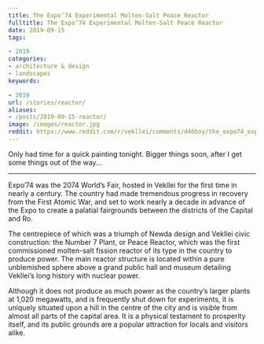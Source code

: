 ```yaml
---
title: The Expo’74 Experimental Molten-Salt Peace Reactor
fulltitle: The Expo’74 Experimental Molten-Salt Peace Reactor
date: 2019-09-15
tags:

- 2019
categories:
- architecture & design
- landscapes
keywords:

- 2019
url: /stories/reactor/
aliases:
- /posts/2019-09-15-reactor/
image: /images/reactor.jpg
reddit: https://www.reddit.com/r/vekllei/comments/d46boy/the_expo74_experimental_moltensalt_peace_reactor/
---
```

Only had time for a quick painting tonight. Bigger things soon, after I get some things out of the way...

-----
Expo’74 was the 2074 World’s Fair, hosted in Vekllei for the first time in nearly a century. The country had made tremendous progress in recovery from the First Atomic War, and set to work nearly a decade in advance of the Expo to create a palatial fairgrounds between the districts of the Capital and Ro.

The centrepiece of which was a triumph of Newda design and Vekllei civic construction: the Number 7 Plant, or Peace Reactor, which was the first commissioned molten-salt fission reactor of its type in the country to produce power. The main reactor structure is located within a pure unblemished sphere above a grand public hall and museum detailing Vekllei’s long history with nuclear power.

Although it does not produce as much power as the country’s larger plants at 1,020 megawatts, and is frequently shut down for experiments, it is uniquely situated upon a hill in the centre of the city and is visible from almost all parts of the capital area. It is a physical testament to prosperity itself, and its public grounds are a popular attraction for locals and visitors alike.
